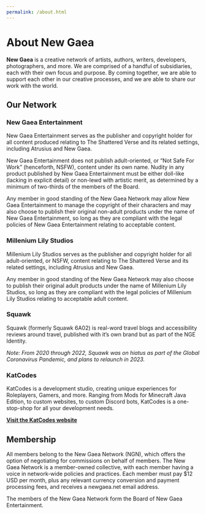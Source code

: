 ```yaml
---
permalink: /about.html
---
```


# About New Gaea

**New Gaea** is a creative network of artists, authors, writers, developers, photographers, and more. We are comprised of a handful of subsidiaries, each with their own focus and purpose. By coming together, we are able to support each other in our creative processes, and we are able to share our work with the world.

## Our Network

### New Gaea Entertainment

New Gaea Entertainment serves as the publisher and copyright holder for all content produced relating to The Shattered Verse and its related settings, including Atrusius and New Gaea.

New Gaea Entertainment does not publish adult-oriented, or “Not Safe For Work” (henceforth, NSFW), content under its own name. Nudity in any product published by New Gaea Entertainment must be either doll-like (lacking in explicit detail) or non-lewd with artistic merit, as determined by a minimum of two-thirds of the members of the Board.

Any member in good standing of the New Gaea Network may allow New Gaea Entertainment to manage the copyright of their characters and may also choose to publish their original non-adult products under the name of New Gaea Entertainment, so long as they are compliant with the legal policies of New Gaea Entertainment relating to acceptable content.

### Millenium Lily Studios

Millenium Lily Studios serves as the publisher and copyright holder for all adult-oriented, or NSFW, content relating to The Shattered Verse and its related settings, including Atrusius and New Gaea.

Any member in good standing of the New Gaea Network may also choose to publish their original adult products under the name of Millenium Lily Studios, so long as they are compliant with the legal policies of Millenium Lily Studios relating to acceptable adult content.

### Squawk

Squawk (formerly Squawk 6A02) is real-word travel blogs and accessibility reviews around travel, published with it’s own brand but as part of the NGE Identity.

*Note: From 2020 through 2022, Squawk was on hiatus as part of the Global Coronavirus Pandemic, and plans to relaunch in 2023.*

### KatCodes

KatCodes is a development studio, creating unique experiences for Roleplayers, Gamers, and more. Ranging from Mods for Minecraft Java Edition, to custom websites, to custom Discord bots, KatCodes is a one-stop-shop for all your development needs. 

**[Visit the KatCodes website](https://www.katcodes.dev/)**


## Membership

All members belong to the New Gaea Network (NGN), which offers the option of negotiating for commissions on behalf of members. The New Gaea Network is a member-owned collective, with each member having a voice in network-wide policies and practices. Each member must pay $12 USD per month, plus any relevant currency conversion and payment processing fees, and receives a newgaea.net email address.

The members of the New Gaea Network form the Board of New Gaea Entertainment.

